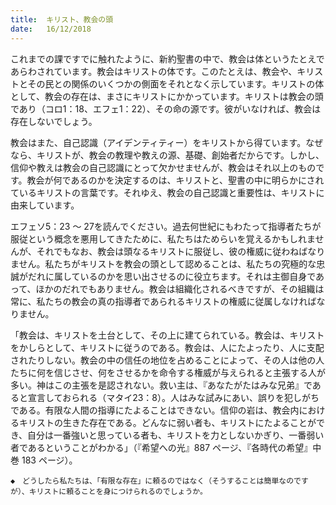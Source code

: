 ```yaml
---
title:  キリスト、教会の頭
date:   16/12/2018
---
```


これまでの課ですでに触れたように、新約聖書の中で、教会は体というたとえであらわされています。教会はキリストの体です。このたとえは、教会や、キリストとその民との関係のいくつかの側面をそれとなく示しています。キリストの体として、教会の存在は、まさにキリストにかかっています。キリストは教会の頭であり（コロ1：18、エフェ1：22）、その命の源です。彼がいなければ、教会は存在しないでしょう。

教会はまた、自己認識（アイデンティティー）をキリストから得ています。なぜなら、キリストが、教会の教理や教えの源、基礎、創始者だからです。しかし、信仰や教えは教会の自己認識にとって欠かせませんが、教会はそれ以上のものです。教会が何であるのかを決定するのは、キリストと、聖書の中に明らかにされているキリストの言葉です。それゆえ、教会の自己認識と重要性は、キリストに由来しています。

エフェソ5：23 ～ 27を読んでください。過去何世紀にもわたって指導者たちが服従という概念を悪用してきたために、私たちはためらいを覚えるかもしれませんが、それでもなお、教会は頭なるキリストに服従し、彼の権威に従わねばなりません。私たちがキリストを教会の頭として認めることは、私たちの究極的な忠誠がだれに属しているのかを思い出させるのに役立ちます。それは主御自身であって、ほかのだれでもありません。教会は組織化されるべきですが、その組織は常に、私たちの教会の真の指導者であられるキリストの権威に従属しなければなりません。

「教会は、キリストを土台として、その上に建てられている。教会は、キリストをかしらとして、キリストに従うのである。教会は、人にたよったり、人に支配されたりしない。教会の中の信任の地位を占めることによって、その人は他の人たちに何を信じさせ、何をさせるかを命令する権威が与えられると主張する人が多い。神はこの主張を是認されない。救い主は、『あなたがたはみな兄弟』であると宣言しておられる（マタイ23：8）。人はみな試みにあい、誤りを犯しがちである。有限な人間の指導にたよることはできない。信仰の岩は、教会内におけるキリストの生きた存在である。どんなに弱い者も、キリストにたよることができ、自分は一番強いと思っている者も、キリストを力としないかぎり、一番弱い者であるということがわかる」（『希望への光』887 ページ、『各時代の希望』中巻 183 ページ）。

`◆　どうしたら私たちは、「有限な存在」に頼るのではなく（そうすることは簡単なのですが）、キリストに頼ることを身につけられるのでしょうか。`
